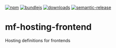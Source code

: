[![npm](https://img.shields.io/npm/v/mf-hosting-frontend.svg)](https://www.npmjs.com/package/mf-hosting-frontend)
[![bundlejs](https://deno.bundlejs.com/?q=mf-hosting-frontend\&badge=detailed)](https://bundlejs.com/?q=mf-hosting-frontend)
[![downloads](http://img.shields.io/npm/dm/mf-hosting-frontend.svg?style=flat-square)](https://npmjs.org/package/mf-hosting-frontend)
[![semantic-release](https://img.shields.io/badge/%20%20%F0%9F%93%A6%F0%9F%9A%80-semantic--release-e10079.svg)](git+https://github.com/arlac77/mf-hosting-frontend.git)

# mf-hosting-frontend

Hosting definitions for frontends

